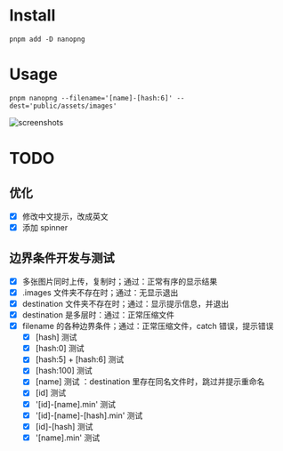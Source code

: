 # Install

```shell
pnpm add -D nanopng
```

# Usage

```shell
pnpm nanopng --filename='[name]-[hash:6]' --dest='public/assets/images'
```

![screenshots](https://github.com/xiamu14/mizar/blob/master/screenshots/cbpk.png?raw=true)

# TODO

## 优化

- [x] 修改中文提示，改成英文
- [x] 添加 spinner

## 边界条件开发与测试

- [x] 多张图片同时上传，复制时；通过：正常有序的显示结果
- [x] .images 文件夹不存在时；通过：无显示退出
- [x] destination 文件夹不存在时；通过：显示提示信息，并退出
- [x] destination 是多层时：通过：正常压缩文件
- [x] filename 的各种边界条件；通过：正常压缩文件，catch 错误，提示错误
  - [x] [hash] 测试
  - [x] [hash:0] 测试
  - [x] [hash:5] + [hash:6] 测试
  - [x] [hash:100] 测试
  - [x] [name] 测试 ：destination 里存在同名文件时，跳过并提示重命名
  - [x] [id] 测试
  - [x] '[id]-[name].min' 测试
  - [x] '[id]-[name]-[hash].min' 测试
  - [x] [id]-[hash] 测试
  - [x] '[name].min' 测试
